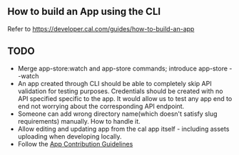 ## How to build an App using the CLI

Refer to <https://developer.cal.com/guides/how-to-build-an-app>

## TODO

- Merge app-store:watch and app-store commands; introduce app-store --watch
- An app created through CLI should be able to completely skip API validation for testing purposes. Credentials should be created with no API specified specific to the app. It would allow us to test any app end to end not worrying about the corresponding API endpoint.
- Someone can add wrong directory name(which doesn't satisfy slug requirements) manually. How to handle it.
- Allow editing and updating app from the cal app itself - including assets uploading when developing locally.
- Follow the [App Contribution Guidelines](../app-store/CONTRIBUTING.md)
